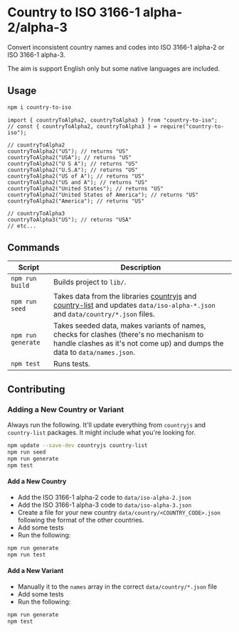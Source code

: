 # Country to ISO 3166-1 alpha-2/alpha-3

Convert inconsistent country names and codes into ISO 3166-1 alpha-2 or ISO 3166-1 alpha-3.

The aim is support English only but some native languages are included.

## Usage

```bash
npm i country-to-iso
```

```node
import { countryToAlpha2, countryToAlpha3 } from "country-to-iso";
// const { countryToAlpha2, countryToAlpha3 } = require("country-to-iso");

// countryToAlpha2
countryToAlpha2("US"); // returns "US"
countryToAlpha2("USA"); // returns "US"
countryToAlpha2("U S A"); // returns "US"
countryToAlpha2("U.S.A"); // returns "US"
countryToAlpha2("US of A"); // returns "US"
countryToAlpha2("US and A"); // returns "US"
countryToAlpha2("United States"); // returns "US"
countryToAlpha2("United States of America"); // returns "US"
countryToAlpha2("America"); // returns "US"

// countryToAlpha3
countryToAlpha3("US"); // returns "USA"
// etc...
```

## Commands

| Script                 | Description |
| -----------------------|-------------|
| `npm run build`        | Builds project to `lib/`. |
| `npm run seed`         | Takes data from the libraries [countryjs](https://www.npmjs.com/package/countryjs) and [country-list](https://www.npmjs.com/package/country-list) and updates `data/iso-alpha-*.json` and `data/country/*.json` files. |
| `npm run generate`     | Takes seeded data, makes variants of names, checks for clashes (there's no mechanism to handle clashes as it's not come up) and dumps the data to `data/names.json`. |
| `npm test`     | Runs tests. |

## Contributing

### Adding a New Country or Variant

Always run the following. It'll update everything from `countryjs` and `country-list` packages. It might include what you're looking for.

```zsh
npm update --save-dev countryjs country-list
npm run seed
npm run generate
npm test
```

#### Add a New Country

* Add the ISO 3166-1 alpha-2 code to `data/iso-alpha-2.json`
* Add the ISO 3166-1 alpha-3 code to `data/iso-alpha-3.json`
* Create a file for your new country `data/country/<COUNTRY_CODE>.json` following the format of the other countries.
* Add some tests
* Run the following:

```zsh
npm run generate
npm run test
```

#### Add a New Variant

* Manually it to the `names` array in the correct `data/country/*.json` file
* Add some tests
* Run the following:

```zsh
npm run generate
npm test
```
